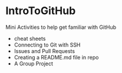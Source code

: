 # IntroToGitHub
Mini Activities to help get familiar with GitHub
- cheat sheets
- Connecting to Git with SSH
- Issues and Pull Requests
- Creating a README.md file in repo
- A Group Project 
